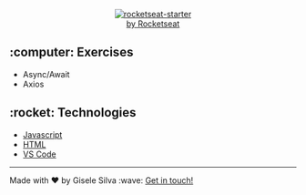 <div id="readme" class="Box-body readme blob js-code-block-container">
    <article class="markdown-body entry-content p-3 p-md-6" itemprop="text">
      <p align="center">
        <a href="https://rocketseat.com.br/starter" rel="nofollow">
          <img alt="rocketseat-starter" src="https://github.com/gisabernardess/assets/blob/master/starter.png" style="max-width:100%;">
          <br>
          by Rocketseat
        </a>
      </p>
      <h2>
        :computer: Exercises
      </h2>
      <ul>
        <li>Async/Await</li>
        <li>Axios</li>
      </ul>
      <h2>
        :rocket: Technologies
      </h2>
      <ul>
        <li><a href="https://developer.mozilla.org/en-US/docs/Web/JavaScript/Guide" rel="nofollow">Javascript</a></li>
        <li><a href="https://developer.mozilla.org/en-US/docs/Web/HTML" rel="nofollow">HTML</a></li>
        <li><a href="https://code.visualstudio.com/" rel="nofollow">VS Code</a></li>
      </ul>
      <hr>
      <p>Made with ♥ by Gisele Silva :wave: <a href="https://www.linkedin.com/in/gisabernardess/" rel="nofollow">Get in touch!</a>
      </p>
  </article>
</div>
